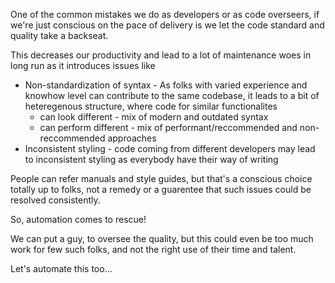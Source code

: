 One of the common mistakes we do as developers or as code overseers, if we're just conscious on the pace of delivery is we let the code standard and quality take a backseat.

This decreases our productivity and lead to a lot of maintenance woes in long run as it introduces issues like

- Non-standardization of syntax - As folks with varied experience and knowhow level can contribute to the same codebase, it leads to a bit of heteregenous structure, where code for similar functionalites
  - can look different - mix of modern and outdated syntax
  - can perform different - mix of performant/reccommended and non-reccommended approaches
- Inconsistent styling - code coming from different developers may lead to inconsistent styling as everybody have their way of writing

People can refer manuals and style guides, but that's a conscious choice totally up to folks, not a remedy or a guarentee that such issues could be resolved consistently.

So, automation comes to rescue!

We can put a guy, to oversee the quality, but this could even be too much work for few such folks, and not the right use of their time and talent.

Let's automate this too...
